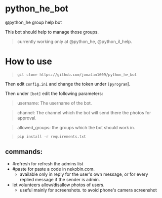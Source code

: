 # python_he_bot
@python_he group help bot 

This bot should help to manage those groups.

> currently working only at
> @python_he, @python_il_help.

# How to use

> `git clone https://github.com/jonatan1609/python_he_bot`

Then edit `config.ini` and change the token under `[pyrogram`].

Then under `[bot]` edit the following parameters:
> username: The username of the bot.

> channel: The channel which the bot will send there the photos for approval.

> allowed_groups: the groups which the bot should work in.


> `pip install -r requirements.txt`

## commands:
* #refresh for refresh the admins list
* #paste for paste a code in nekobin.com.
  * available only in reply for the user's own message, or for every replied message if the sender is admin.
* let volunteers allow/disallow photos of users.
  * useful mainly for screenshots. to avoid phone's camera screenshot
